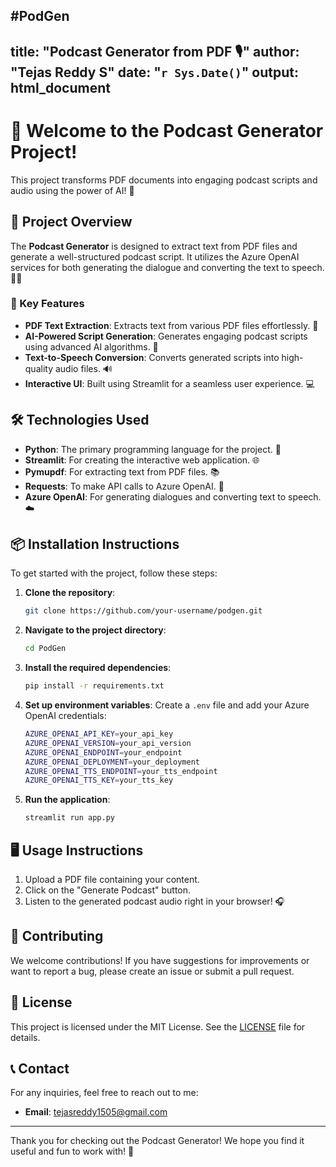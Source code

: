 #PodGen
---
title: "Podcast Generator from PDF 🎙️"
author: "Tejas Reddy S"
date: "`r Sys.Date()`"
output: html_document
---

# 🎉 Welcome to the Podcast Generator Project!

This project transforms PDF documents into engaging podcast scripts and audio using the power of AI! 🌟 

## 📖 Project Overview

The **Podcast Generator** is designed to extract text from PDF files and generate a well-structured podcast script. It utilizes the Azure OpenAI services for both generating the dialogue and converting the text to speech. 🎤✨ 

### 🚀 Key Features

- **PDF Text Extraction**: Extracts text from various PDF files effortlessly. 📄
- **AI-Powered Script Generation**: Generates engaging podcast scripts using advanced AI algorithms. 🤖
- **Text-to-Speech Conversion**: Converts generated scripts into high-quality audio files. 🔊
- **Interactive UI**: Built using Streamlit for a seamless user experience. 💻

## 🛠️ Technologies Used

- **Python**: The primary programming language for the project. 🐍
- **Streamlit**: For creating the interactive web application. 🌐
- **Pymupdf**: For extracting text from PDF files. 📚
- **Requests**: To make API calls to Azure OpenAI. 📡
- **Azure OpenAI**: For generating dialogues and converting text to speech. ☁️

## 📦 Installation Instructions

To get started with the project, follow these steps:

1. **Clone the repository**:

    ```bash
    git clone https://github.com/your-username/podgen.git
    ```

2. **Navigate to the project directory**:

    ```bash
    cd PodGen
    ```

3. **Install the required dependencies**:

    ```bash
    pip install -r requirements.txt
    ```

4. **Set up environment variables**: Create a `.env` file and add your Azure OpenAI credentials:

    ```bash
    AZURE_OPENAI_API_KEY=your_api_key
    AZURE_OPENAI_VERSION=your_api_version
    AZURE_OPENAI_ENDPOINT=your_endpoint
    AZURE_OPENAI_DEPLOYMENT=your_deployment
    AZURE_OPENAI_TTS_ENDPOINT=your_tts_endpoint
    AZURE_OPENAI_TTS_KEY=your_tts_key
    ```

5. **Run the application**:

    ```bash
    streamlit run app.py
    ```

## 🖥️ Usage Instructions

1. Upload a PDF file containing your content.
2. Click on the "Generate Podcast" button.
3. Listen to the generated podcast audio right in your browser! 🎧

## 🤝 Contributing

We welcome contributions! If you have suggestions for improvements or want to report a bug, please create an issue or submit a pull request.

## 📄 License

This project is licensed under the MIT License. See the [LICENSE](LICENSE) file for details.

## 📞 Contact

For any inquiries, feel free to reach out to me:

- **Email**: tejasreddy1505@gmail.com


---

Thank you for checking out the Podcast Generator! We hope you find it useful and fun to work with! 🎊
